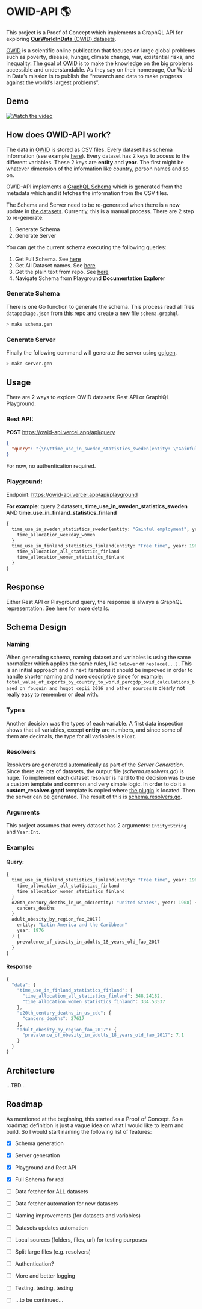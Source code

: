 # OWID-API 🌎 

This project is a Proof of Concept which implements a GraphQL API for exploring [**OurWorldInData** (OWID) datasets](https://github.com/owid/owid-datasets).  

[OWID](https://ourworldindata.org/) is a scientific online publication that focuses on large global problems such as poverty, disease, hunger, climate change, war, existential risks, and inequality.
[The goal of OWID](https://ourworldindata.org/about) is to make the knowledge on the big problems accessible and understandable. As they say on their homepage, Our World in Data’s mission is to publish the “research and data to make progress against the world’s largest problems”.

## Demo
[![Watch the video](https://img.youtube.com/vi/ppWp-Kc6yfs/default.jpg)](https://www.youtube.com/watch?v=ppWp-Kc6yfs)

## How does OWID-API work?

The data in [OWID](https://github.com/owid/owid-datasets) is stored as CSV files. 
Every dataset has schema information (see example [here](https://github.com/owid/owid-datasets/blob/master/datasets/Time%20use%20in%20Sweden%20-%20Statistics%20Sweden/datapackage.json)). 
Every dataset has 2 keys to access to the different variables. 
These 2 keys are **entity** and **year**. The first might be whatever dimension of the information like country, person names and so on.  

OWID-API implements a [GraphQL Schema](https://github.com/margostino/owid-api/blob/master/graph/schema.graphql) which is generated from the metadata which and it fetches the information from the CSV files. 

The Schema and Server need to be re-generated when there is a new update in [the datasets](https://github.com/owid/owid-datasets).
Currently, this is a manual process. There are 2 step to re-generate:

1. Generate Schema
2. Generate Server  

You can get the current schema executing the following queries:  

1. Get Full Schema. See [here](https://github.com/margostino/owid-api/blob/master/queries/introspection.graphql)
2. Get All Dataset names. See [here](https://github.com/margostino/owid-api/blob/master/queries/get_datasets.graphql)
3. Get the plain text from repo. See [here](https://github.com/margostino/owid-api/blob/master/graph/schema.graphql)
4. Navigate Schema from Playground **Documentation Explorer**

### Generate Schema

There is one Go function to generate the schema. This process read all files `datapackage.json` from [this repo](https://github.com/owid/owid-datasets/tree/master/datasets) and create a new file `schema.graphql`. 

```bash
> make schema.gen 
```

### Generate Server

Finally the following command will generate the server using [gqlgen](https://github.com/99designs/gqlgen).

```bash
> make server.gen
```

## Usage

There are 2 ways to explore OWID datasets: Rest API or GraphiQL Playground.

### Rest API:  

**POST** https://owid-api.vercel.app/api/query  
```json
{
  "query": "{\n\ttime_use_in_sweden_statistics_sweden(entity: \"Gainful employment\", year:1990){ time_allocation_weekday_women \n\t}}"
}
```

For now, no authentication required. 

### Playground:

Endpoint: https://owid-api.vercel.app/api/playground

**For example**: query 2 datasets, __time_use_in_sweden_statistics_sweden__ AND  __time_use_in_finland_statistics_finland__

```graphql
{
  time_use_in_sweden_statistics_sweden(entity: "Gainful employment", year: 1990) {
    time_allocation_weekday_women
  }
  time_use_in_finland_statistics_finland(entity: "Free time", year: 1987) {
    time_allocation_all_statistics_finland
    time_allocation_women_statistics_finland
  }
}
```

## Response

Either Rest API or Playground query, the response is always a GraphQL representation. See [here](https://github.com/graphql/graphql-spec/blob/main/spec/Section%207%20--%20Response.md) for more details.  

## Schema Design

### Naming
When generating schema, naming dataset and variables is using the same normalizer which applies the same rules, like `toLower` or `replace(...)`.
This is an initial approach and in next iterations it should be improved in order to handle shorter naming and more descriptive since for example:
`total_value_of_exports_by_country_to_world_percgdp_owid_calculations_based_on_fouquin_and_hugot_cepii_2016_and_other_sources` is clearly not really easy to remember or deal with.  

### Types
Another decision was the types of each variable. A first data inspection shows that all variables, except __entity__ are numbers, and since some of them are decimals, the type for all variables is `Float`.

### Resolvers
Resolvers are generated automatically as part of the _Server Generation_. Since there are lots of datasets, the output file (_schema.resolvers.go_) is huge.
To implement each dataset resolver is hard to the decision was to use a custom template and common and very simple logic. 
In order to do it a **custom_resolver.goptl** template is copied where [the plugin](https://github.com/99designs/gqlgen/tree/master/plugin/resolvergen) is located.
Then the server can be generated. The result of this is [schema.resolvers.go](https://github.com/margostino/owid-api/blob/master/graph/schema.resolvers.go).

### Arguments

This project assumes that every dataset has 2 arguments: `Entity:String` and `Year:Int`.

### Example:
#### Query:
```graphql
{
  time_use_in_finland_statistics_finland(entity: "Free time", year: 1987) {
    time_allocation_all_statistics_finland
    time_allocation_women_statistics_finland
  }
  o20th_century_deaths_in_us_cdc(entity: "United States", year: 1908) {
    cancers_deaths
  }
  adult_obesity_by_region_fao_2017(
    entity: "Latin America and the Caribbean"
    year: 1976
  ) {
    prevalence_of_obesity_in_adults_18_years_old_fao_2017
  }
}
```

#### Response
```graphql
{
  "data": {
    "time_use_in_finland_statistics_finland": {
      "time_allocation_all_statistics_finland": 348.24182,
      "time_allocation_women_statistics_finland": 334.53537
    },
    "o20th_century_deaths_in_us_cdc": {
      "cancers_deaths": 27617
    },
    "adult_obesity_by_region_fao_2017": {
      "prevalence_of_obesity_in_adults_18_years_old_fao_2017": 7.1
    }
  }
}
```

## Architecture

...TBD...

## Roadmap

As mentioned at the beginning, this started as a Proof of Concept. 
So a roadmap definition is just a vague idea on what I would like to learn and build. 
So I would start naming the following list of features:

- [x] Schema generation
- [x] Server generation
- [x] Playground and Rest API
- [x] Full Schema for real
- [ ] Data fetcher for ALL datasets
- [ ] Data fetcher automation for new datasets
- [ ] Naming improvements (for datasets and variables)
- [ ] Datasets updates automation
- [ ] Local sources (folders, files, url) for testing purposes
- [ ] Split large files (e.g. resolvers)
- [ ] Authentication?
- [ ] More and better logging
- [ ] Testing, testing, testing
- [ ] ...to be continued...

